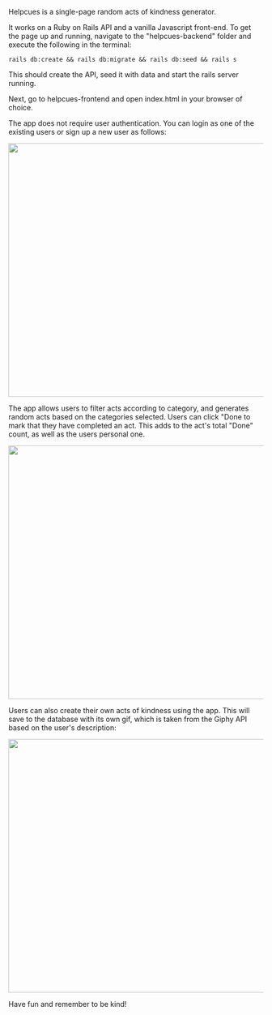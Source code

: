 Helpcues is a single-page random acts of kindness generator.

It works on a Ruby on Rails API and a vanilla Javascript front-end. To get the page up and running, navigate to the "helpcues-backend" folder and execute the following in the terminal:

`rails db:create && rails db:migrate && rails db:seed && rails s`

This should create the API, seed it with data and start the rails server running.

Next, go to helpcues-frontend and open index.html in your browser of choice. 

The app does not require user authentication. You can login as one of the existing users or sign up a new user as follows: 

<img src="https://media.giphy.com/media/gFnSujRHaPzfZMKwLf/giphy.gif" width="750" height="500" frameBorder="0" class="giphy-embed" allowFullScreen>

The app allows users to filter acts according to category, and generates random acts based on the categories selected. Users can click "Done to mark that they have completed an act. This adds to the act's total "Done" count, as well as the users personal one.

<img src="https://media.giphy.com/media/H3wvjzmk8569NxNkzi/giphy.gif" width="750" height="500" frameBorder="0" class="giphy-embed" allowFullScreen>

Users can also create their own acts of kindness using the app. This will save to the database with its own gif, which is taken from the Giphy API based on the user's description:

<img src="https://media.giphy.com/media/TF5cduuPdxeA4LM5uo/giphy.gif" width="750" height="500" frameBorder="0" class="giphy-embed" allowFullScreen>

Have fun and remember to be kind!
